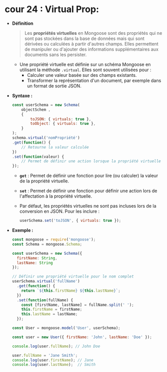 # cour 24 : **Virtual Prop:**



- **Définition**

    >Les **propriétés virtuelles** en Mongoose sont des propriétés qui ne sont pas stockées dans la base de données mais qui sont dérivées ou calculées à partir d'autres champs. Elles permettent de manipuler ou d'ajouter des informations supplémentaires aux documents sans les persister.

    - Une propriété virtuelle est définie sur un schéma Mongoose en utilisant la méthode `.virtual`. Elles sont souvent utilisées pour :    
        - Calculer une valeur basée sur des champs existants.
        - Transformer la représentation d'un document, par exemple dans un format de sortie JSON.

- **Syntaxe :**

    ```javascript
    const userSchema = new Schema(
        objectSchem , 
        {
            toJSON: { virtuals: true },
            toObject: { virtuals: true },
        }    
    );
    schema.virtual('nomPropriété')
    .get(function() {
        // Retourne la valeur calculée
    })
    .set(function(valeur) {
        // Permet de définir une action lorsque la propriété virtuelle est modifiée
    });
    ```

    - **`get`** : Permet de définir une fonction pour lire (ou calculer) la valeur de la propriété virtuelle.
    - **`set`** : Permet de définir une fonction pour définir une action lors de l'affectation à la propriété virtuelle.
    
    - Par défaut, les propriétés virtuelles ne sont pas incluses lors de la conversion en JSON. Pour les inclure :

        ```javascript
        userSchema.set('toJSON', { virtuals: true });
        ```



- **Exemple :**

   ```javascript
   const mongoose = require('mongoose');
   const Schema = mongoose.Schema;

   const userSchema = new Schema({
     firstName: String,
     lastName: String
   });

   // Définir une propriété virtuelle pour le nom complet
   userSchema.virtual('fullName')
     .get(function() {
       return `${this.firstName} ${this.lastName}`;
     })
     .set(function(fullName) {
       const [firstName, lastName] = fullName.split(' ');
       this.firstName = firstName;
       this.lastName = lastName;
     });

   const User = mongoose.model('User', userSchema);
   ```

   ```javascript
   const user = new User({ firstName: 'John', lastName: 'Doe' });

   console.log(user.fullName); // John Doe

   user.fullName = 'Jane Smith';
   console.log(user.firstName); // Jane
   console.log(user.lastName);  // Smith
   ```



